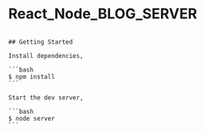 # React_Node_BLOG_SERVER

````一个轻量化的node博客服务器，配合前端实现对makedown文件的CRUD。

## Getting Started

Install dependencies,

```bash
$ npm install
```

Start the dev server,

```bash
$ node server
```
